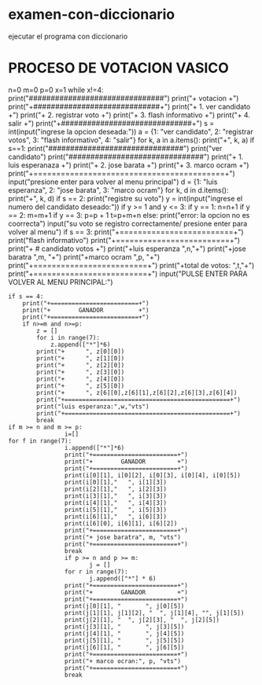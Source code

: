 # examen-con-diccionario
ejecutar el programa con diccionario
# PROCESO DE VOTACION VASICO
n=0
m=0
p=0
x=1
while x!=4:
    print("###############################")
    print("+          votacion           +")
    print("+#############################+")
    print("+   1. ver candidato          +")
    print("+   2. registrar voto         +")
    print("+   3. flash informativo      +")
    print("+   4. salir                  +")
    print("+##############################+")
    s = int(input("ingrese la opcion deseada:"))
    a = {1: "ver candidato", 2: "registrar votos",
         3: "flash informativo", 4: "salir"}
    for k, a in a.items():
        print("+", k, a)
    if s==1:
         print("###############################")
         print("ver candidato")
         print("###############################")
         print("+ 1. luis esperanaza          +")
         print("+ 2. jose barata              +")
         print("+ 3. marco ocram              +")
         print("+==========================================+")
         input("presione enter para volver al menu principal")
         d = {1: "luis esperanza", 2: "jose barata", 3: "marco ocram"}
         for k, d in d.items():
             print("+", k, d)
    if s == 2:
         print("registre su voto")
         y = int(input("ingrese el numero del candidato deseado:"))
         if y >= 1 and y <= 3:
            if y == 1:
                n=n+1
            if y == 2:
                m=m+1
            if y == 3:
                p=p + 1
            t=p+m+n
         else:
               print("error: la opcion no es coorrecta")
         input("su voto se registro correctamente/ presione enter para volver al menu")
    if s == 3:
        print("+=========================+")
        print("flash informativo")
        print("+=========================+")
        print("+ # candidato       votos +")
        print("+luis esperanza      ",n,"+")
        print("+jose baratra       ",m, "+")
        print("+marco ocram        ",p, "+")
        print("+=========================+")
        print("+total de votos:     ",t,"+")
        print("+=========================+")
        input("PULSE ENTER PARA VOLVER AL MENU PRINCIPAL:")

    if s == 4:
        print("+=========================+")
        print("+        GANADOR          +")
        print("+=========================+")
        if n>=m and n>=p:
            z = []
            for i in range(7):
                z.append(["*"]*6)
            print("+      ", z[0][0])
            print("+      ", z[1][0])
            print("+      ", z[2][0])
            print("+      ", z[3][0])
            print("+      ", z[4][0])
            print("+      ", z[5][0])
            print("+      ", z[6][0],z[6][1],z[6][2],z[6][3],z[6][4])
            print("+===============================================+")
            print("luis esperanza:",w,"vts")
            print("+===============================================+")
            break
    if m >= n and m >= p:
                    i=[]
    for f in range(7):
                    i.append(["*"]*6)
                    print("+========================+")
                    print("+        GANADOR         +")
                    print("+========================+")
                    print(i[0][1], i[0][2], i[0][3], i[0][4], i[0][5])
                    print(i[0][1],"   ", i[1][3])
                    print(i[2][1],"   ", i[2][3])
                    print(i[3][1],"   ", i[3][3])
                    print(i[4][1],"   ", i[4][3])
                    print(i[5][1],"   ", i[5][3])
                    print(i[6][1],"   ", i[6][3])
                    print(i[6][0], i[6][1], i[6][2])
                    print("+========================+")
                    print("+ jose baratra", m, "vts")
                    print("+========================+")
                    break
                    if p >= n and p >= m:
                           j = []
                    for r in range(7):
                           j.append(["*"] * 6)
                    print("+========================+")
                    print("+        GANADOR         +")
                    print("+========================+")
                    print(j[0][1], "       ", j[0][5])
                    print(j[1][1], j[1][2], "  ", j[1][4], "", j[1][5])
                    print(j[2][1], "  ", j[2][3], "  ", j[2][5])
                    print(j[3][1], "       ", j[3][5])
                    print(j[4][1], "       ", j[4][5])
                    print(j[5][1], "       ", j[5][5])
                    print(j[6][1], "       ", j[6][5])
                    print("+========================+")
                    print("+ marco ocran:", p, "vts")
                    print("+========================+")
                    break
